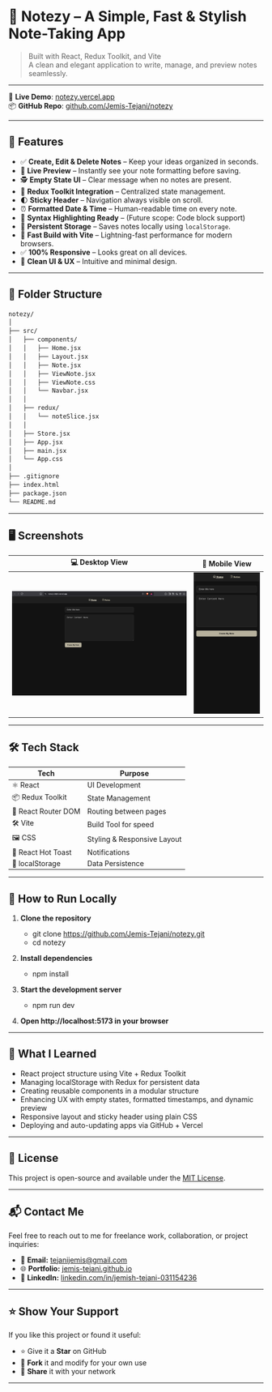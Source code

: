# 📝 Notezy – A Simple, Fast & Stylish Note-Taking App

> Built with React, Redux Toolkit, and Vite  
> A clean and elegant application to write, manage, and preview notes seamlessly.

---

🔗 **Live Demo**: [notezy.vercel.app](notezy-b8yh.vercel.app)  
📦 **GitHub Repo**: [github.com/Jemis-Tejani/notezy](https://github.com/Jemis-Tejani/notezy.git)

---

## 🚀 Features

- ✅ **Create, Edit & Delete Notes** – Keep your ideas organized in seconds.
- 🔎 **Live Preview** – Instantly see your note formatting before saving.
- 🕵️ **Empty State UI** – Clear message when no notes are present.
- 🧠 **Redux Toolkit Integration** – Centralized state management.
- 🌓 **Sticky Header** – Navigation always visible on scroll.
- ⏰ **Formatted Date & Time** – Human-readable time on every note.
- 📜 **Syntax Highlighting Ready** – (Future scope: Code block support)
- 💾 **Persistent Storage** – Saves notes locally using `localStorage`.
- 🚀 **Fast Build with Vite** – Lightning-fast performance for modern browsers.
- ✅ **100% Responsive** – Looks great on all devices.
- 🧹 **Clean UI & UX** – Intuitive and minimal design.

---

## 📂 Folder Structure

```bash
notezy/
│
├── src/
│   ├── components/
│   │   ├── Home.jsx
│   │   ├── Layout.jsx
│   │   ├── Note.jsx
│   │   ├── ViewNote.jsx
│   │   ├── ViewNote.css
│   │   └── Navbar.jsx
│   │
│   ├── redux/
│   │   └── noteSlice.jsx
│   │
│   ├── Store.jsx
│   ├── App.jsx
│   ├── main.jsx
│   └── App.css
│
├── .gitignore
├── index.html
├── package.json
└── README.md
```

---

## 🖥️ Screenshots

| 💻 Desktop View                     | 📱 Mobile View                    |
| ----------------------------------- | --------------------------------- |
| ![desktop](screenshots/desktop.png) | ![mobile](screenshots/mobile.png) |

---

## 🛠️ Tech Stack

| Tech                | Purpose                     |
| ------------------- | --------------------------- |
| ⚛️ React            | UI Development              |
| 📦 Redux Toolkit    | State Management            |
| 🚦 React Router DOM | Routing between pages       |
| 🛠️ Vite             | Build Tool for speed        |
| 🖼️ CSS              | Styling & Responsive Layout |
| 🔔 React Hot Toast  | Notifications               |
| 💾 localStorage     | Data Persistence            |

---

## 🚀 How to Run Locally

1. **Clone the repository**

   - git clone https://github.com/Jemis-Tejani/notezy.git
   - cd notezy

2. **Install dependencies**

   - npm install

3. **Start the development server**

   - npm run dev

4. **Open http://localhost:5173 in your browser**

---

## 🧠 What I Learned

- React project structure using Vite + Redux Toolkit
- Managing localStorage with Redux for persistent data
- Creating reusable components in a modular structure
- Enhancing UX with empty states, formatted timestamps, and dynamic preview
- Responsive layout and sticky header using plain CSS
- Deploying and auto-updating apps via GitHub + Vercel

---

## 📄 License

This project is open-source and available under the [MIT License](LICENSE).

---

## 📬 Contact Me

Feel free to reach out to me for freelance work, collaboration, or project inquiries:

- 📧 **Email:** [tejanijemis@gmail.com](mailto:tejanijemis@gmail.com)
- 🌐 **Portfolio:** [jemis-tejani.github.io](https://jemis-tejani.github.io/)
- 💼 **LinkedIn:** [linkedin.com/in/jemish-tejani-031154236](https://linkedin.com/in/jemish-tejani-031154236)

---

## ⭐ Show Your Support

If you like this project or found it useful:

- ⭐ Give it a **Star** on GitHub
- 🔄 **Fork** it and modify for your own use
- 📣 **Share** it with your network

---
